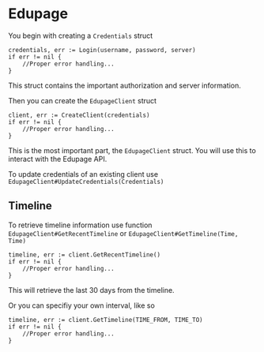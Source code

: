# Edupage

You begin with creating a `Credentials` struct

```golang
credentials, err := Login(username, password, server)
if err != nil {
    //Proper error handling...
}
```
This struct contains the important authorization and server information.

Then you can create the `EdupageClient` struct

```golang
client, err := CreateClient(credentials)
if err != nil {
    //Proper error handling...
}
```
This is the most important part, the `EdupageClient` struct. You will use this to interact with the Edupage API.

To update credentials of an existing client use `EdupageClient#UpdateCredentials(Credentials)`

## Timeline
To retrieve timeline information use function `EdupageClient#GetRecentTimeline` or `EdupageClient#GetTimeline(Time, Time)`

```golang
timeline, err := client.GetRecentTimeline()
if err != nil {
    //Proper error handling...
}
```
This will retrieve the last 30 days from the timeline.

Or you can specifiy your own interval, like so

```golang
timeline, err := client.GetTimeline(TIME_FROM, TIME_TO)
if err != nil {
    //Proper error handling...
}
```

